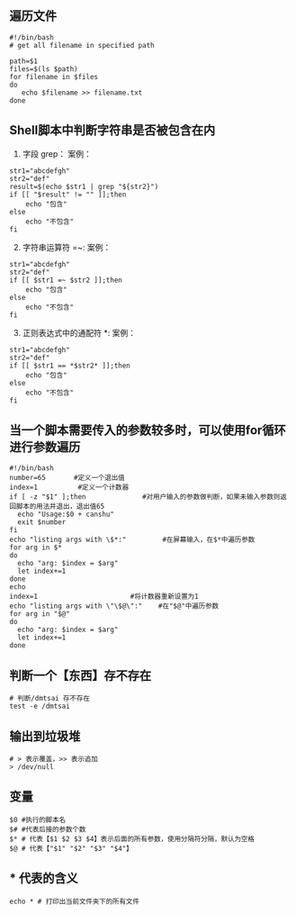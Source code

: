 ## 遍历文件
~~~shell
#!/bin/bash
# get all filename in specified path

path=$1
files=$(ls $path)
for filename in $files
do
   echo $filename >> filename.txt
done
~~~


## Shell脚本中判断字符串是否被包含在内
1. 字段 grep：
案例：
~~~
str1="abcdefgh"
str2="def"
result=$(echo $str1 | grep "${str2}")
if [[ "$result" != "" ]];then
    echo "包含"
else
    echo "不包含"
fi
~~~

2. 字符串运算符 =~:
案例：
~~~
str1="abcdefgh"
str2="def"
if [[ $str1 =~ $str2 ]];then
    echo "包含"
else
    echo "不包含"
fi
~~~

3. 正则表达式中的通配符 *:
案例：
~~~shell
str1="abcdefgh"
str2="def"
if [[ $str1 == *$str2* ]];then
    echo "包含"
else
    echo "不包含"
fi
~~~

## 当一个脚本需要传入的参数较多时，可以使用for循环进行参数遍历
~~~
#!/bin/bash
number=65       #定义一个退出值
index=1          #定义一个计数器
if [ -z "$1" ];then              #对用户输入的参数做判断，如果未输入参数则返回脚本的用法并退出，退出值65
  echo "Usage:$0 + canshu"
  exit $number
fi
echo "listing args with \$*:"         #在屏幕输入，在$*中遍历参数
for arg in $*                     
do
  echo "arg: $index = $arg"         
  let index+=1
done
echo
index=1                       #将计数器重新设置为1
echo "listing args with \"\$@\":"    #在"$@"中遍历参数
for arg in "$@"
do
  echo "arg: $index = $arg"
  let index+=1
done
~~~
## 判断一个【东西】存不存在
~~~shell
# 判断/dmtsai 存不存在
test -e /dmtsai
~~~
## 输出到垃圾堆
~~~
# > 表示覆盖，>> 表示追加
> /dev/null 
~~~
## 变量
~~~
$0 #执行的脚本名
$# #代表后接的参数个数
$* # 代表【$1 $2 $3 $4】表示后面的所有参数，使用分隔符分隔，默认为空格
$@ # 代表【"$1" "$2" "$3" "$4"】
~~~
## * 代表的含义
~~~
echo * # 打印出当前文件夹下的所有文件
~~~